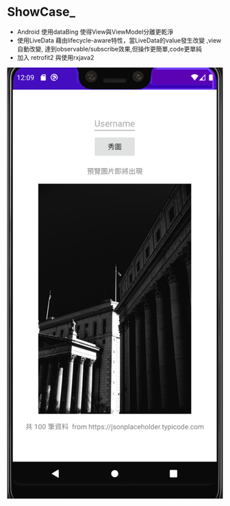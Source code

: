 # ShowCase_
- Android  使用dataBing  使得View與ViewModel分離更乾淨
- 使用LiveData 藉由lifecycle-aware特性，當LiveData的value發生改變 ,view自動改變, 達到observable/subscribe效果,但操作更簡單,code更單純
- 加入 retrofit2 與使用rxjava2   

![image](https://github.com/oanchatw/ShowCase_/blob/master/showcase.png)
